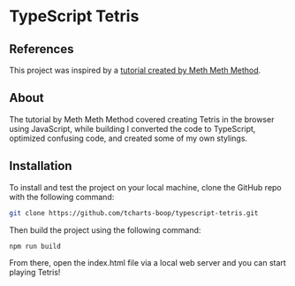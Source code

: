# TypeScript Tetris

## References
This project was inspired by a [tutorial created by Meth Meth Method](https://youtu.be/H2aW5V46khA).

## About
The tutorial by Meth Meth Method covered creating Tetris in the browser using JavaScript, while building I converted the code to TypeScript, optimized confusing code, and created some of my own stylings.

## Installation

To install and test the project on your local machine, clone the GitHub repo with the following command:

```bash
git clone https://github.com/tcharts-boop/typescript-tetris.git
```

Then build the project using the following command:

```bash
npm run build
```

From there, open the index.html file via a local web server and you can start playing Tetris!
